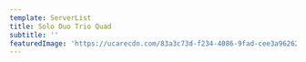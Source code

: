 ```yaml
---
template: ServerList
title: Solo Duo Trio Quad
subtitle: ''
featuredImage: 'https://ucarecdn.com/83a3c73d-f234-4086-9fad-cee3a9626230/'
---
```


